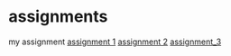 # assignments
my assignment
[assignment 1](https://github.com/tfurrer98/assignments/blob/master/Assignment_week_2.ipynb)
[assignment 2](http://localhost:8888/notebooks/Downloads/Assignment_week_4.ipynb)
[assignment_3](http://localhost:8888/notebooks/Downloads/assignment4%20(1).ipynb)
